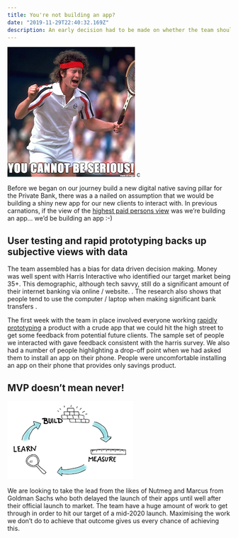 ```yaml
---
title: You're not building an app?
date: "2019-11-29T22:40:32.169Z"
description: An early decision had to be made on whether the team should embark on building a native app as part of our new to market propisition
---
```


![You cannot be serious](./johnmcenroe.png)
c

Before we began on our journey build a new digital native saving pillar for the Private Bank, there was a a nailed on assumption that we would be building a shiny new app for our new clients to interact with. 
In previous carnations, if the view of the [highest paid persons view](https://whatis.techtarget.com/definition/HiPPOs-highest-paid-persons-opinions) was we’re building an app… we’d be building an app :-)



## User testing and rapid prototyping backs up subjective views with data

The team assembled has a bias for data driven decision making. Money was well spent with Harris Interactive who identified our target market being 35+. This demographic, although tech savvy, still do a significant amount of their internet banking via online / website. <insert data point to support this>. The research also shows that people tend to use the computer / laptop when making significant bank transfers <insert data point here>.

The first week with the team in place involved everyone working [rapidly prototyping](https://medium.com/inside-design/what-is-rapid-prototyping-c94657d133aa) a product with a crude app that we could hit the high street to get some feedback from potential future clients.
The sample set of people we interacted with gave feedback consistent with the harris survey. We also had a number of people highlighting a drop-off point when we had asked them to install an app on their phone. People were uncomfortable installing an app on their phone that provides only savings product.

## MVP doesn’t mean never!

![Build Measure Learn](./mvp.png)

We are looking to take the lead from the likes of Nutmeg and Marcus from Goldman Sachs who both delayed the launch of their apps until well after their official launch to market.
The team have a huge amount of work to get through in order to hit our target of a mid-2020 launch. Maximising the work we don’t do to achieve that outcome gives us every chance of achieving this.
